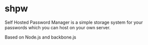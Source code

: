 # shpw
Self Hosted Password Manager is a simple storage system for your passwords which you can host on your own server.

Based on Node.js and backbone.js

